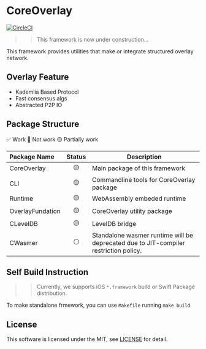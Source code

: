# CoreOverlay

[![CircleCI](https://dl.circleci.com/status-badge/img/gh/shotastage/CoreOverlay/tree/main.svg?style=svg)](https://dl.circleci.com/status-badge/redirect/gh/shotastage/CoreOverlay/tree/main)

>> This framework is now under construction...

This framework provides utilities that make or integrate structured overlay network.


## Overlay Feature

- Kademlia Based Protocol
- Fast consensus algs
- Abstracted P2P IO


## Package Structure

✅ Work 🔴 Not work 🟡 Partially work

| Package Name     | Status |  Description  |
|:-----------------|:------:|---------------|
| CoreOverlay      | 🟡     | Main package of this framework |
| CLI              | 🟡     | Commandline tools for CoreOverlay package |
| Runtime          | 🟡     | WebAssembly embeded runtime |
| OverlayFundation | 🟡     | CoreOverlay utility package |
| CLevelDB         | 🟡     | LevelDB bridge              |
| CWasmer          | ⚪️     | Standalone wasmer runtime will be deprecated due to JIT-compiler restriction policy.    |


## Self Build Instruction

>> Currently, we supports iOS `*.framework` build or Swift Package distribution.

To make standalone frmework, you can use `Makefile` running `make build`.


## License

This software is licensed under the MIT, see [LICENSE](LICENSE) for detail.
